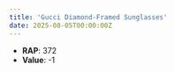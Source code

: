 ```yaml
---
title: 'Gucci Diamond-Framed Sunglasses'
date: 2025-08-05T00:00:00Z
---
```

- **RAP**: 372
- **Value**: -1
